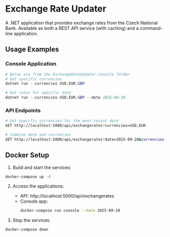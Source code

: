 # Exchange Rate Updater

A .NET application that provides exchange rates from the Czech National Bank. Available as both a REST API service (with caching) and a command-line application.

## Usage Examples

### Console Application

```powershell
# Below are from the ExchangeRateUpdater.Console folder 
# Get specific currencies
dotnet run --currencies USD,EUR,GBP

# Get rates for specific date
dotnet run --currencies USD,EUR,GBP --date 2025-09-28

```

### API Endpoints

```bash
# Get specific currencies for the most recent date
GET http://localhost:5000/api/exchangerates?currencies=USD,EUR

# Combine date and currencies
GET http://localhost:5000/api/exchangerates?date=2025-09-28&currencies=USD,EUR
```

## Docker Setup

1. Build and start the services:
```bash
docker-compose up -d
```

2. Access the applications:
   - API: http://localhost:5000/api/exchangerates
   - Console app: 
     ```bash
     docker-compose run console --date 2025-09-28
     ```

3. Stop the services:
```bash
docker-compose down
```

